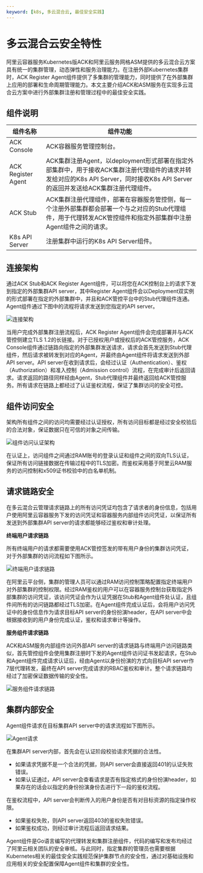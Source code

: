 ```yaml
---
keyword: [k8s, 多云混合云, 最佳安全实践]
---
```


# 多云混合云安全特性

阿里云容器服务Kubernetes版ACK和阿里云服务网格ASM提供的多云混合云方案具有统一的集群管理，动态弹性和服务治理能力。在注册外部Kubernetes集群时，ACK Register Agent组件提供了多集群的管理能力，同时提供了在外部集群上应用的部署和生命周期管理能力。本文主要介绍ACK和ASM服务在实现多云混合云方案中进行外部集群注册和管理过程中的最佳安全实践。

## 组件说明

|组件名称|组件功能|
|----|----|
|ACK Console|ACK容器服务管理控制台。|
|ACK Register Agent|ACK集群注册Agent，以deployment形式部署在指定外部集群中，用于接收ACK集群注册代理组件的请求并转发给对应的K8s API Server，同时接收K8s API Server的返回并发送给ACK集群注册代理组件。|
|ACK Stub|ACK集群注册代理组件，部署在容器服务管控侧，每一个注册外部集群都会部署一个与之对应的Stub代理组件，用于代理转发ACK管控组件和指定外部集群中注册Agent组件之间的请求。|
|K8s API Server|注册集群中运行的K8s API Server组件。|

## 连接架构

通过ACK Stub和ACK Register Agent组件，可以将您在ACK控制台上的请求下发到指定的外部集群API server，其中Register Agent组件会以Deployment双实例的形式部署在指定的外部集群中，并且和ACK管控平台中的Stub代理组件连通。Agent组件通过下图中的流程将请求发送到您指定的API server。

![连接架构](https://static-aliyun-doc.oss-cn-hangzhou.aliyuncs.com/assets/img/zh-CN/3206659951/p128607.png)

当用户完成外部集群注册流程后，ACK Register Agent组件会完成部署并与ACK管控侧建立TLS 1.2的长链接。对于已授权用户或授权后的ACK管控服务，ACK Console组件通过链路向指定的外部集群发送请求，请求会首先发送到Stub代理组件，然后请求被转发到对应的Agent，并最终由Agent组件将请求发送到外部API server。API server在收到请求后，会经过认证（Authentication）、鉴权（Authorization）和准入控制（Admission control）流程，在完成审计后返回请求。请求返回的路径同样经由Agent，Stub代理组件并最终返回给ACK管控服务。所有请求在链路上都经过了认证鉴权流程，保证了集群访问的安全可控。

## 组件访问安全

架构所有组件之间的访问均需要经过认证授权，所有访问目标都是经过安全校验后的合法对象，保证数据只在可信的对象之间传输。

![组件访问认证架构](https://static-aliyun-doc.oss-cn-hangzhou.aliyuncs.com/assets/img/zh-CN/3206659951/p128690.png)

在认证上，访问组件之间通过RAM账号的登录认证和组件之间的双向TLS认证，保证所有访问链接数据在传输过程中的TLS加密。而鉴权采用基于阿里云RAM服务的访问控制和x509证书校验中的白名单机制。

## 请求链路安全

在多云混合云管理请求链路上的所有访问凭证均包含了请求者的身份信息，包括用户使用阿里云容器服务下发的访问凭证和容器服务内部组件访问凭证，以保证所有发送到外部集群API server的请求都能够经过鉴权和审计处理。

**终端用户请求链路**

所有终端用户的请求都需要使用ACK管控签发的带有用户身份的集群访问凭证，对于外部集群的访问流程如下图所示。

![终端用户请求链路](https://static-aliyun-doc.oss-cn-hangzhou.aliyuncs.com/assets/img/zh-CN/3206659951/p128695.png)

在阿里云平台侧，集群的管理人员可以通过RAM访问控制策略配置指定终端用户对外部集群的控制权限。经过RAM鉴权的用户可以在容器服务控制台获取指定外部集群的访问凭证，该访问凭证会作为认证凭据在Stub和Agent组件处认证，且组件间所有的访问链路都经过TLS加密。在Agent组件完成认证后，会将用户访问凭证中的身份信息作为请求目标API server的身份扮演header，在API server中会根据接收到的用户身份完成认证，鉴权和请求审计等操作。

**服务组件请求链路**

ACK和ASM服务内部组件访问外部API server的请求链路与终端用户访问链路类似，首先管控组件会使用集群注册时下发的Agent组件访问证书发起请求，在Stub和Agent组件完成请求认证后，经由Agent以身份扮演的方式向目标API server作7层代理转发，最终在API server完成请求的RBAC鉴权和审计。整个请求链路均经过了加密保证数据传输的安全性。

![服务组件请求链路](https://static-aliyun-doc.oss-cn-hangzhou.aliyuncs.com/assets/img/zh-CN/3206659951/p128705.png)

## 集群内部安全

Agent组件请求在目标集群API server中的请求流程如下图所示。

![Agent请求](https://static-aliyun-doc.oss-cn-hangzhou.aliyuncs.com/assets/img/zh-CN/3206659951/p128707.png)

在集群API server内部，首先会在认证阶段校验请求凭据的合法性。

-   如果请求凭据不是一个合法的凭据，则API server会直接返回401的认证失败错误。
-   如果认证通过，API server会查看请求是否有指定格式的身份扮演header，如果存在的话会以指定的身份扮演身份去进行下一段的鉴权流程。

在鉴权流程中，API server会判断传入的用户身份是否有对目标资源的指定操作权限。

-   如果鉴权失败，则API server返回403的鉴权失败错误。
-   如果鉴权成功，则经过审计流程后返回请求结果。

Agent组件是Go语言编写的代理转发和集群注册组件，代码的编写和发布均经过了阿里云相关团队的安全审核。与此同时，指定集群的管理员也需要根据Kubernetes相关的最佳安全实践规范保护集群节点的安全性，通过对基础设施和应用相关的安全配置保障Agent组件和集群的安全性。

